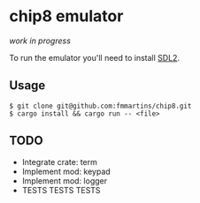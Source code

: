 # chip8 emulator

*work in progress*

To run the emulator you'll need to install [SDL2](https://www.libsdl.org/download-2.0.php).


## Usage
```
$ git clone git@github.com:fmmartins/chip8.git
$ cargo install && cargo run -- <file>
```

## TODO
* Integrate crate: term
* Implement mod: keypad
* Implement mod: logger
* TESTS TESTS TESTS
